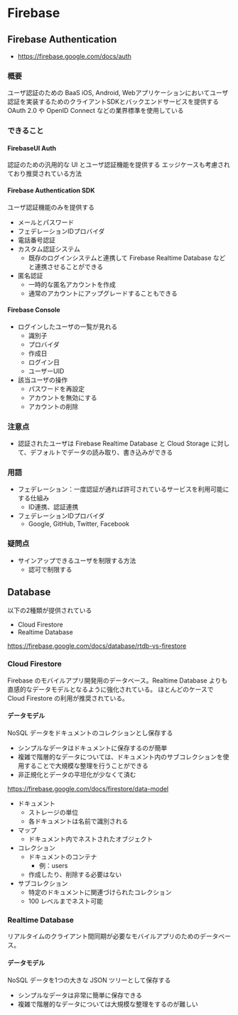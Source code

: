 # Firebase

## Firebase Authentication

* https://firebase.google.com/docs/auth

### 概要

ユーザ認証のための BaaS
iOS, Android, Webアプリケーションにおいてユーザ認証を実装するためのクライアントSDKとバックエンドサービスを提供する
OAuth 2.0 や OpenID Connect などの業界標準を使用している

### できること

#### FirebaseUI Auth

認証のための汎用的な UI とユーザ認証機能を提供する
エッジケースも考慮されており推奨されている方法

#### Firebase Authentication SDK

ユーザ認証機能のみを提供する
  * メールとパスワード
  * フェデレーションIDプロバイダ
  * 電話番号認証
  * カスタム認証システム
    * 既存のログインシステムと連携して Firebase Realtime Database などと連携させることができる
  * 匿名認証
    * 一時的な匿名アカウントを作成
    * 通常のアカウントにアップグレードすることもできる

#### Firebase Console

* ログインしたユーザの一覧が見れる
  * 識別子
  * プロバイダ
  * 作成日
  * ログイン日
  * ユーザーUID
* 該当ユーザの操作
  * パスワードを再設定
  * アカウントを無効にする
  * アカウントの削除

### 注意点

* 認証されたユーザは Firebase Realtime Database と Cloud Storage に対して、デフォルトでデータの読み取り、書き込みができる

### 用語

* フェデレーション：一度認証が通れば許可されているサービスを利用可能にする仕組み
  * ID連携、認証連携
* フェデレーションIDプロバイダ
  * Google, GitHub, Twitter, Facebook

### 疑問点

* サインアップできるユーザを制限する方法
  * 認可で制限する

## Database

以下の2種類が提供されている

* Cloud Firestore
* Realtime Database

https://firebase.google.com/docs/database/rtdb-vs-firestore

### Cloud Firestore

Firebase のモバイルアプリ開発用のデータベース。Realtime Database よりも直感的なデータモデルとなるように強化されている。
ほとんどのケースで Cloud Firestore の利用が推奨されている。

#### データモデル

NoSQL
データをドキュメントのコレクションとし保存する
  * シンプルなデータはドキュメントに保存するのが簡単
  * 複雑で階層的なデータについては、ドキュメント内のサブコレクションを使用することで大規模な整理を行うことができる
  * 非正規化とデータの平坦化が少なくて済む

https://firebase.google.com/docs/firestore/data-model

* ドキュメント
  * ストレージの単位
  * 各ドキュメントは名前で識別される
* マップ
  * ドキュメント内でネストされたオブジェクト
* コレクション
  * ドキュメントのコンテナ
    * 例：users
  * 作成したり、削除する必要はない
* サブコレクション
  * 特定のドキュメントに関連づけられたコレクション
  * 100 レベルまでネスト可能

### Realtime Database

リアルタイムのクライアント間同期が必要なモバイルアプリのためのデータベース。

#### データモデル

NoSQL
データを1つの大きな JSON ツリーとして保存する
  * シンプルなデータは非常に簡単に保存できる
  * 複雑で階層的なデータについては大規模な整理をするのが難しい
